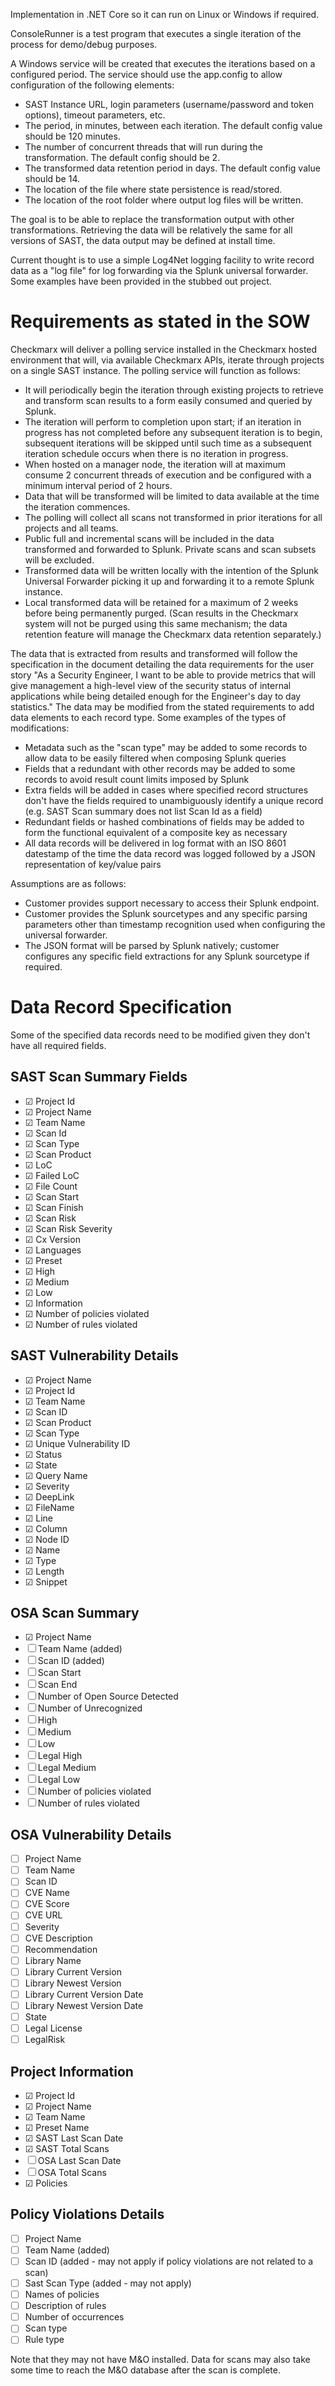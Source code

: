 Implementation in .NET Core so it can run on Linux or Windows if required.

ConsoleRunner is a test program that executes a single iteration of the process for demo/debug purposes.

A Windows service will be created that executes the iterations based on a configured period.  The service should use the app.config
to allow configuration of the following elements:
* SAST Instance URL, login parameters (username/password and token options), timeout parameters, etc.
* The period, in minutes, between each iteration.  The default config value should be 120 minutes.
* The number of concurrent threads that will run during the transformation.  The default config should be 2.
* The transformed data retention period in days.  The default config value should be 14.
* The location of the file where state persistence is read/stored.
* The location of the root folder where output log files will be written.

The goal is to be able to replace the transformation output with other transformations.  Retrieving the data will be
relatively the same for all versions of SAST, the data output may be defined at install time.

Current thought is to use a simple Log4Net logging facility to write record data as a "log file" for log forwarding via 
the Splunk universal forwarder.  Some examples have been provided in the stubbed out project.


# Requirements as stated in the SOW

Checkmarx will deliver a polling service installed in the Checkmarx hosted environment that will, via available Checkmarx APIs, 
iterate through projects on a single SAST instance.  The polling service will function as follows:
* It will periodically begin the iteration through existing projects to retrieve and transform scan results to a form easily consumed and queried by Splunk.
* The iteration will perform to completion upon start; if an iteration in progress has not completed before any subsequent iteration is to begin, subsequent iterations will be skipped until such time as a subsequent iteration schedule occurs when there is no iteration in progress.
* When hosted on a manager node, the iteration will at maximum consume 2 concurrent threads of execution and be configured with a minimum interval period of 2 hours.
* Data that will be transformed will be limited to data available at the time the iteration commences.
* The polling will collect all scans not transformed in prior iterations for all projects and all teams. 
* Public full and incremental scans will be included in the data transformed and forwarded to Splunk.  Private scans and scan subsets will be excluded.
* Transformed data will be written locally with the intention of the Splunk Universal Forwarder picking it up and forwarding it to a remote Splunk instance.
* Local transformed data will be retained for a maximum of 2 weeks before being permanently purged.  (Scan results in the Checkmarx system will not be purged using this same mechanism; the data retention feature will manage the Checkmarx data retention separately.)

The data that is extracted from results and transformed will follow the specification in the document detailing the data requirements for the user story "As a Security Engineer, I want to be able to provide metrics that will give management a high-level view of the security status of internal applications while being detailed enough for the Engineer's day to day statistics."  The data may be modified from the stated requirements to add data elements to each record type.  Some examples of the types of modifications:
* Metadata such as the "scan type" may be added to some records to allow data to be easily filtered when composing Splunk queries
* Fields that a redundant with other records may be added to some records to avoid result count limits imposed by Splunk
* Extra fields will be added in cases where specified record structures don't have the fields required to unambiguously identify a unique record (e.g. SAST Scan summary does not list Scan Id as a field)
* Redundant fields or hashed combinations of fields may be added to form the functional equivalent of a composite key as necessary
* All data records will be delivered in log format with an ISO 8601 datestamp of the time the data record was logged followed by a JSON representation of key/value pairs

Assumptions are as follows:
* Customer provides support necessary to access their Splunk endpoint.
* Customer provides the Splunk sourcetypes and any specific parsing parameters other than timestamp recognition used when configuring the universal forwarder.
* The JSON format will be parsed by Splunk natively; customer configures any specific field extractions for any Splunk sourcetype if required.



# Data Record Specification

Some of the specified data records need to be modified given they don't have all required fields.

## SAST Scan Summary Fields

* &#9745; Project Id
* &#9745; Project Name
* &#9745; Team Name
* &#9745; Scan Id
* &#9745; Scan Type
* &#9745; Scan Product
* &#9745; LoC
* &#9745; Failed LoC
* &#9745; File Count
* &#9745; Scan Start
* &#9745; Scan Finish
* &#9745; Scan Risk
* &#9745; Scan Risk Severity
* &#9745; Cx Version
* &#9745; Languages
* &#9745; Preset
* &#9745; High
* &#9745; Medium
* &#9745; Low
* &#9745; Information
* &#9745; Number of policies violated 
* &#9745; Number of rules violated 


## SAST Vulnerability Details

* &#9745; Project Name
* &#9745; Project Id
* &#9745; Team Name
* &#9745; Scan ID
* &#9745; Scan Product
* &#9745; Scan Type
* &#9745; Unique Vulnerability ID
* &#9745; Status
* &#9745; State
* &#9745; Query Name
* &#9745; Severity
* &#9745; DeepLink
* &#9745; FileName
* &#9745; Line
* &#9745; Column
* &#9745; Node ID
* &#9745; Name
* &#9745; Type
* &#9745; Length
* &#9745; Snippet

## OSA Scan Summary

* &#9745; Project Name
* &#9744; Team Name (added)
* &#9744; Scan ID (added)
* &#9744; Scan Start
* &#9744; Scan End
* &#9744; Number of Open Source Detected
* &#9744; Number of Unrecognized
* &#9744; High
* &#9744; Medium
* &#9744; Low
* &#9744; Legal High
* &#9744; Legal Medium
* &#9744; Legal Low
* &#9744; Number of policies violated 
* &#9744; Number of rules violated 


## OSA Vulnerability Details

* &#9744; Project Name
* &#9744; Team Name
* &#9744; Scan ID 
* &#9744; CVE Name 
* &#9744; CVE Score 
* &#9744; CVE URL 
* &#9744; Severity 
* &#9744; CVE Description 
* &#9744; Recommendation 
* &#9744; Library Name 
* &#9744; Library Current Version 
* &#9744; Library Newest Version 
* &#9744; Library Current Version Date 
* &#9744; Library Newest Version Date 
* &#9744; State 
* &#9744; Legal License 
* &#9744; LegalRisk

## Project Information

* &#9745; Project Id
* &#9745; Project Name 
* &#9745; Team Name 
* &#9745; Preset Name 
* &#9745; SAST Last Scan Date
* &#9745; SAST Total Scans
* &#9744; OSA Last Scan Date
* &#9744; OSA Total Scans 
* &#9745; Policies

## Policy Violations Details

* &#9744; Project Name
* &#9744; Team Name (added)
* &#9744; Scan ID (added - may not apply if policy violations are not related to a scan)
* &#9744; Sast Scan Type (added - may not apply)
* &#9744; Names of policies 
* &#9744; Description of rules 
* &#9744; Number of occurrences 
* &#9744; Scan type 
* &#9744; Rule type

Note that they may not have M&O installed.  Data for scans may also take some time to reach the M&O database after the scan is complete.

